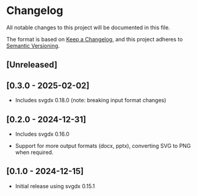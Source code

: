 # Changelog

All notable changes to this project will be documented in this file.

The format is based on [Keep a Changelog](https://keepachangelog.com/en/1.0.0/),
and this project adheres to [Semantic Versioning](https://semver.org/spec/v2.0.0.html).

## [Unreleased]

## [0.3.0 - 2025-02-02]

- Includes svgdx 0.18.0 (note: breaking input format changes)

## [0.2.0 - 2024-12-31]

- Includes svgdx 0.16.0

- Support for more output formats (docx, pptx), converting SVG to PNG when required.

## [0.1.0 - 2024-12-15]

- Initial release using svgdx 0.15.1
